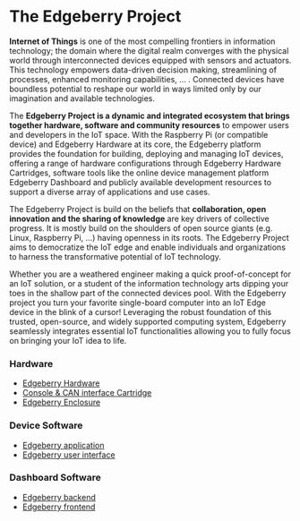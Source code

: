 # The Edgeberry Project

**Internet of Things** is one of the most compelling frontiers in information technology; the domain where the digital realm converges with the physical world through interconnected devices equipped with sensors and actuators. This technology empowers data-driven decision making, streamlining of processes, enhanced monitoring capabilities, ... . Connected devices have boundless potential to reshape our world in ways limited only by our imagination and available technologies.

The **Edgeberry Project is a dynamic and integrated ecosystem that brings together hardware, software and community resources** to empower users and developers in the IoT space. With the Raspberry Pi (or compatible device) and Edgeberry Hardware at its core, the Edgeberry platform provides the foundation for building, deploying and managing IoT devices, offering a range of hardware configurations through Edgeberry Hardware Cartridges, software tools like the online device management platform Edgeberry Dashboard and publicly available development resources to support a diverse array of applications and use cases.

The Edgeberry Project is build on the beliefs that **collaboration, open innovation and the sharing of knowledge** are key drivers of collective progress. It is mostly build on the shoulders of open source giants (e.g. Linux, Raspberry Pi, ...) having openness in its roots. The Edgeberry Project aims to democratize the IoT edge and enable individuals and organizations to harness the transformative potential of IoT technology.


Whether you are a weathered engineer making a quick proof-of-concept for an IoT solution, or a student of the information technology arts dipping your toes in the shallow part of the connected devices pool. With the Edgeberry project you turn your favorite single-board computer into an IoT Edge device in the blink of a cursor! Leveraging the robust foundation of this trusted, open-source, and widely supported computing system, Edgeberry seamlessly integrates essential IoT functionalities allowing you to fully focus on bringing your IoT idea to life.

### Hardware
- [Edgeberry Hardware](https://github.com/Edgeberry/Edgeberry-hardware)
- [Console & CAN interface Cartridge](https://github.com/Edgeberry/Edgeberry-cartridge-console-can)
- [Edgeberry Enclosure](https://www.thingiverse.com/thing:6595172)
### Device Software
 - [Edgeberry application](https://github.com/Edgeberry/Edgeberry)
 - [Edgeberry user interface](https://github.com/Edgeberry/Edgeberry-UI)
### Dashboard Software
 - [Edgeberry backend](https://github.com/Edgeberry/Edgeberry-dashboard)
 - [Edgeberry frontend](https://github.com/Edgeberry/Edgeberry-dashboard-UI)
